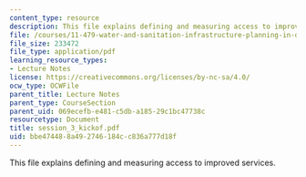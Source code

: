 ```yaml
---
content_type: resource
description: This file explains defining and measuring access to improved services.
file: /courses/11-479-water-and-sanitation-infrastructure-planning-in-developing-countries-spring-2005/bbe474488a492746184cc836a777d18f_session_3_kickof.pdf
file_size: 233472
file_type: application/pdf
learning_resource_types:
- Lecture Notes
license: https://creativecommons.org/licenses/by-nc-sa/4.0/
ocw_type: OCWFile
parent_title: Lecture Notes
parent_type: CourseSection
parent_uid: 069ecefb-e481-c5db-a185-29c1bc47738c
resourcetype: Document
title: session_3_kickof.pdf
uid: bbe47448-8a49-2746-184c-c836a777d18f
---
```

This file explains defining and measuring access to improved services.